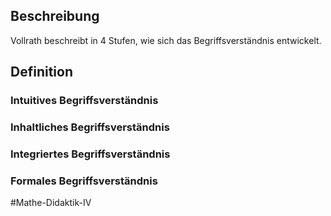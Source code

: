 ## Beschreibung
Vollrath beschreibt in 4 Stufen, wie sich das Begriffsverständnis entwickelt.

## Definition
### Intuitives Begriffsverständnis
### Inhaltliches Begriffsverständnis
### Integriertes Begriffsverständnis
### Formales Begriffsverständnis

#Mathe-Didaktik-IV 